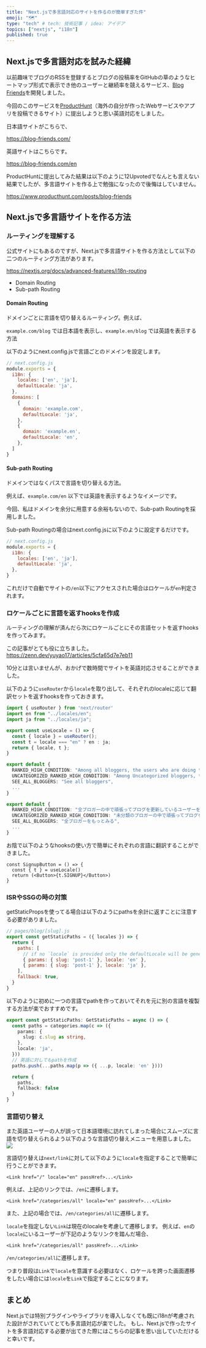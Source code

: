 ```yaml
---
title: "Next.jsで多言語対応のサイトを作るのが簡単すぎた件"
emoji: "🗺"
type: "tech" # tech: 技術記事 / idea: アイデア
topics: ["nextjs", "i18n"]
published: true
---
```


## Next.jsで多言語対応を試みた経緯

以前趣味でブログのRSSを登録するとブログの投稿率をGitHubの草のようなヒートマップ形式で表示でき他のユーザーと継続率を競えるサービス、[Blog Friends](https://blog-friends.com)を開発しました。

今回のこのサービスを[ProductHunt](https://www.producthunt.com/)（海外の自分が作ったWebサービスやアプリを投稿できるサイト）に提出しようと思い英語対応をしました。

日本語サイトがこちらで、

https://blog-friends.com/

英語サイトはこちらです。

https://blog-friends.com/en

ProductHuntに提出してみた結果は以下のように12Upvotedでなんとも言えない結果でしたが、多言語サイトを作る上で勉強になったので後悔はしていません。

https://www.producthunt.com/posts/blog-friends


## Next.jsで多言語サイトを作る方法

### ルーティングを理解する

公式サイトにもあるのですが、Next.jsで多言語サイトを作る方法として以下の二つのルーティング方法があります。

https://nextjs.org/docs/advanced-features/i18n-routing

- Domain Routing
- Sub-path Routing

#### Domain Routing

ドメインごとに言語を切り替えるルーティング。例えば、

`example.com/blog` では日本語を表示し、`example.en/blog` では英語を表示する方法

以下のようにnext.config.jsで言語ごとのドメインを設定します。

```js
// next.config.js
module.exports = {
  i18n: {
    locales: ['en', 'ja'],
    defaultLocale: 'ja',
  },
  domains: [
    {
      domain: 'example.com',
      defaultLocale: 'ja',
    },
    {
      domain: 'example.en',
      defaultLocale: 'en',
    },
  ]
}
```

#### Sub-path Routing

ドメインではなくパスで言語を切り替える方法。

例えば、`example.com/en` 以下では英語を表示するようなイメージです。

今回、私はドメインを余分に用意する余裕もないので、Sub-path Routingを採用しました。

Sub-path Routingの場合はnext.config.jsに以下のように設定するだけです。

```js
// next.config.js
module.exports = {
  i18n: {
    locales: ['en', 'ja'],
    defaultLocale: 'ja',
  },
}
```

これだけで自動でサイトの`/en`以下にアクセスされた場合はロケールが`en`判定されます。

### ロケールごとに言語を返すhooksを作成

ルーティングの理解が済んだら次にロケールごとにその言語セットを返すhooksを作ってみます。

この記事がとても役に立ちました。
https://zenn.dev/yuyao17/articles/5cfa65d7e7eb11

10分とは言いませんが、おかげで数時間でサイトを英語対応させることができました。

以下のように`useRouter`から`locale`を取り出して、それぞれのlocaleに応じて翻訳セットを返すhooksを作っておきます。

```ts
import { useRouter } from 'next/router'
import en from "../locales/en";
import ja from "../locales/ja";

export const useLocale = () => {
  const { locale } = useRouter();
  const t = locale === "en" ? en : ja;
  return { locale, t };
}
```

```ts:en.ts
export default {
  RANKED_HIGH_CONDITION: "Among all bloggers, the users who are doing their best to update the blog are ranked high.",
  UNCATEGORIZED_RANKED_HIGH_CONDITION: "Among Uncategorized bloggers, the users who are doing their best to update the blog are ranked high.",
  SEE_ALL_BLOGGERS: "See all bloggers",
  ...
}
```

```ts:ja.ts
export default {
  RANKED_HIGH_CONDITION: "全ブロガーの中で頑張ってブログを更新しているユーザーを上位表示します",
  UNCATEGORIZED_RANKED_HIGH_CONDITION: "未分類のブロガーの中で頑張ってブログを更新しているユーザーを上位表示します",
  SEE_ALL_BLOGGERS: "全ブロガーをもっとみる",
  ...
}
```

お陰で以下のようなhooksの使い方で簡単にそれぞれの言語に翻訳することができました。

```tsx
const SignupButton = () => {
  const { t } = useLocale()
  return (<Button>{t.SIGNUP}</Button>)
}
```

### ISRやSSGの時の対策

getStaticPropsを使ってる場合は以下のようにpathsを余計に返すことに注意する必要がありました。

```js
// pages/blog/[slug].js
export const getStaticPaths = ({ locales }) => {
  return {
    paths: [
      // if no `locale` is provided only the defaultLocale will be generated
      { params: { slug: 'post-1' }, locale: 'en' },
      { params: { slug: 'post-1' }, locale: 'ja' },
    ],
    fallback: true,
  }
}
```

以下のように初めに一つの言語でpathを作っておいてそれを元に別の言語を複製する方法が楽でおすすめです。

```ts
export const getStaticPaths: GetStaticPaths = async () => {
  const paths = categories.map(c => ({
    params: {
      slug: c.slug as string,
    },
    locale: 'ja',
  }))
  // 英語に対してもpathを作成
  paths.push(...paths.map(p => ({ ...p, locale: 'en' })))

  return {
    paths,
    fallback: false
  }
}
```

### 言語切り替え

また英語ユーザーの人が誤って日本語環境に訪れてしまった場合にスムーズに言語を切り替えられるよう以下のような言語切り替えメニューを用意しました。
![](https://storage.googleapis.com/zenn-user-upload/fbe5a337082871f7591b0009.png)

言語切り替えは`next/link`に対して以下のように`locale`を指定することで簡単に行うことができます。

```tsx
<Link href="/" locale="en" passHref>...</Link>
```

例えば、上記のリンクでは、`/en`に遷移します。

```tsx
<Link href="/categories/all" locale="en" passHref>...</Link>
```

また、上記の場合では、`/en/categories/all`に遷移します。

`locale`を指定しない`Link`は現在のlocaleを考慮して遷移します。
例えば、`en`の`locale`にいるユーザーが下記のようなリンクを踏んだ場合、

```tsx
<Link href="/categories/all" passHref>...</Link>
```

`/en/categories/all`に遷移します。

つまり普段は`Link`で`locale`を意識する必要はなく、ロケールを跨った画面遷移をしたい場合には`locale`を`Link`で指定することになります。

## まとめ

Next.jsでは特別プラグインやライブラリを導入しなくても既にi18nが考慮された設計がされていてとても多言語対応が楽でした。
もし、Next.jsで作ったサイトを多言語対応する必要が出てきた際にはこちらの記事を思い出していただけると幸いです。
